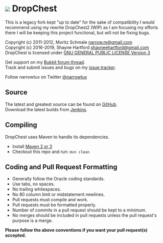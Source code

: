 ![][Project Logo]
DropChest
=========

This is a legacy fork kept "up to date" for the sake of compatibility
I would recommend using my rewrite DropChest2 (WIP) as I am focusing my efforts there
I will be keeping this project functional, but will not be fixing bugs.

Copyright (c) 2011-2012, Moritz Schmale <narrow.m@gmail.com>  
Copyright (c) 2016-2019, Shayne Hartford <shayneehartford@gmail.com>  
DropChest is licensed under [GNU GENERAL PUBLIC LICENSE Version 3][License]

Get support on my [Bukkit forum thread][Forum].  
Track and submit issues and bugs on my [issue tracker][Issues].  

Follow narrowtux on Twitter [@narrowtux][Twitter]

Source
------
The latest and greatest source can be found on [GitHub].  
Download the latest builds from [Jenkins].  

Compiling
---------
DropChest uses Maven to handle its dependencies.

* Install [Maven 2 or 3](http://maven.apache.org/download.html)  
* Checkout this repo and run: `mvn clean`

Coding and Pull Request Formatting
----------------------------------
* Generally follow the Oracle coding standards.
* Use tabs, no spaces.
* No trailing whitespaces.
* No 80 column limit or midstatement newlines.
* Pull requests must compile and work.
* Pull requests must be formatted properly.
* Number of commits in a pull request should be kept to a minimum.
* No merges should be included in pull requests unless the pull request's purpose is a merge.

**Please follow the above conventions if you want your pull request(s) accepted.**

[Project Logo]: http://www.gravatar.com/avatar/f110a5b8feacea25275521f4efd0d7f2?s=148
[License]: http://www.gnu.org/licenses/gpl.html
[Forum]: http://forums.bukkit.org/threads/3835/
[GitHub]: https://github.com/narrowtux/Dropchest
[Jenkins]: http://ci.spout.org/job/Dropchest
[Issues]: https://github.com/narrowtux/Dropchest/issues
[Twitter]: http://twitter.com/narrowtux
